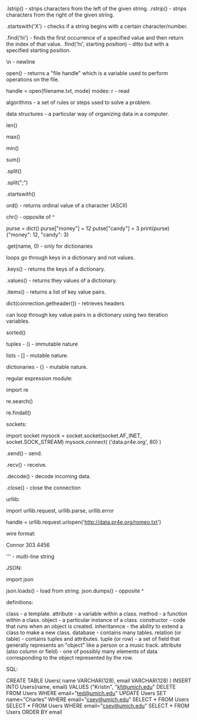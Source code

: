.lstrip() - strips characters from the left of the given string.
.rstrip() - strips characters from the right of the given string.

.startswith('X') - checks if a string begins with a certain character/number.

.find('hi') - finds the first occurrence of a specified value and then return the index of that value.
.find('hi', starting position) - ditto but with a specified starting position.

\n - newline

open() - returns a "file handle" which is a variable used to perform operations on the file.

handle = open(filename.txt, mode)  modes: r - read

algorithms - a set of rules or steps used to solve a problem.

data structures - a particular way of organizing data in a computer.

len()

max()

min()

sum()

.split()

.split(";")

.startswith()

ord() - returns ordinal value of a character (ASCII)

chr() - opposite of ^

purse = dict()
purse["money"] = 12
putse["candy"] = 3
print(purse)
{"money": 12, "candy": 3}

.get(name, 0) - only for dictionaries

loops go through keys in a dictionary and not values.

.keys() - returns the keys of a dictionary.

.values() - returns they values of a dictionary.

.items() - returns a list of key value pairs.

dict(connection.getheader()) - retrieves headers

can loop through key value pairs in a dictionary using two iteration variables.

sorted()

tuples - () - immutable nature

lists - [] - mutable nature.

dictionaries - {} - mutable nature.



regular expression module:

import re

re.search()

re.findall()



sockets:

import socket
mysock = socket.socket(socket.AF_INET, socket.SOCK_STREAM)
mysock.connect( ('data.pr4e.org', 80) )

.send() - send.

.recv() - receive.

.decode() - decode incoming data.

.close() - close the connection


urllib:

import urllib.request, urllib.parse, urllib.error

handle = urllib.request.urlopen('http://data.pr4e.org/romeo.txt')

wire format:

<person>
  <name>
    Connor
  <name>
  <phone>
    303 4456
  <phone>
<person>

''' - multi-line string


JSON:

import json

json.loads() - load from string.
json.dumps() - opposite ^

definitions:

class - a template.
attribute - a variable within a class.
method - a function within a class.
object - a particular instance of a class.
constructor - code that runs when an object is created.
inheritannce - the ability to extend a class to make a new class.
database - contains many tables.
relation (or table) - contains tuples and attributes.
tuple (or row) - a set of field that generally represents an "object" like a person or a music track.
attribute (also column or field) - one of possibly many elements of data corresponding to the object represented by the row.


SQL:

CREATE TABLE Users(
  name VARCHAR(128),
  email VARCHAR(128)
)
INSERT INTO Users(name, email) VALUES ("Kristin", "kf@umich.edu"
DELETE FROM Users WHERE email="ted@umich.edu"
UPDATE Users SET name="Charles" WHERE email="csev@umich.edu"
SELECT * FROM Users
SELECT * FROM Users WHERE email="csev@umich.edu"
SELECT * FROM Users ORDER BY email